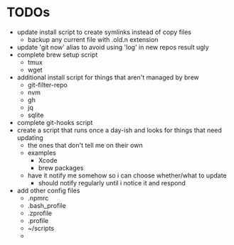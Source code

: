 # TODOs

- update install script to create symlinks instead of copy files
  - backup any current file with .old.n extension
- update 'git now' alias to avoid using 'log' in new repos result ugly
- complete brew setup script
  - tmux
  - wget
- additional install script for things that aren't managed by brew
  - git-filter-repo
  - nvm
  - gh
  - jq
  - sqlite
- complete git-hooks script
- create a script that runs once a day-ish and looks for things that need updating
  - the ones that don't tell me on their own
  - examples
    - Xcode
    - brew packages
  - have it notify me somehow so i can choose whether/what to update
    - should notify regularly until i notice it and respond
- add other config files
  - .npmrc
  - .bash_profile
  - .zprofile
  - .profile
  - ~/scripts
  - 
